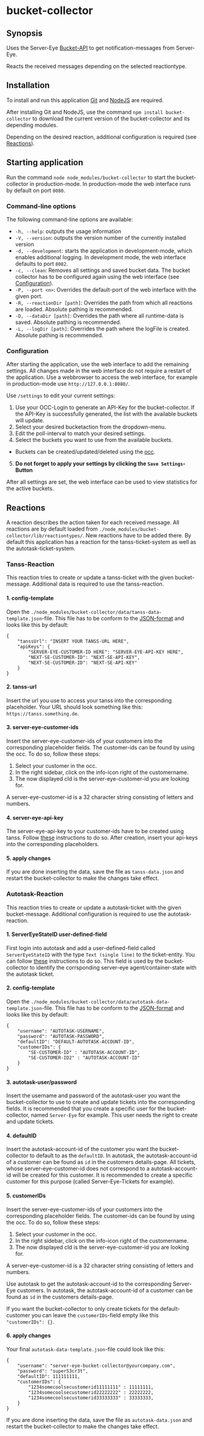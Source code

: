 # bucket-collector

## Synopsis

Uses the Server-Eye [Bucket-API](https://api.server-eye.de/docs/1/#/customer/get_bucket_empty) to get notification-messages from Server-Eye.

Reacts the received messages depending on the selected reactiontype.

## Installation

To install and run this application [Git](https://git-scm.com/) and [NodeJS](https://nodejs.org/) are required.

After installing Git and NodeJS, use the command `npm install bucket-collector` to download the current version of the bucket-collector and its depending modules.

Depending on the desired reaction, additional configuration is required (see [Reactions](#reactions)).

## Starting application

Run the command `node node_modules/bucket-collector` to start the bucket-collector in production-mode. In production-mode the web interface runs by default on port `8080`.

### Command-line options

The following command-line options are available:

* `-h, --help`: outputs the usage information
* `-V, --version`:  outputs the version number of the currently installed version
* `-d, --development`: starts the application in development-mode, which enables additional logging. In development mode, the web interface defaults to port `8082`.
* `-c, --clean`: Removes all settings and saved bucket data. The bucket collector has to be configured again using the web interface (see [Configuration](#configuration)).
* `-P, --port <n>`: Overrides the default-port of the web interface with the given port.
* `-R, --reactionDir [path]`: Overrides the path from which all reactions are loaded. Absolute pathing is recommended.
* `-D, --dataDir [path]`: Overrides the path where all runtime-data is saved. Absolute pathing is recommended.
* `-L, --logDir [path]`: Overrides the path where the logFile is created. Absolute pathing is recommended.

### Configuration

After starting the application, use the web interface to add the remaining settings. All changes made in the web interface do not require a restart of the application.
Use a webbrowser to access the web interface, for example in production-mode use `http://127.0.0.1:8080/`.

Use `/settings` to edit your current settings:

1. Use your OCC-Login to generate an API-Key for the bucket-collector. If the API-Key is successfully generated, the list with the available buckets will update.
2. Select your desired bucketaction from the dropdown-menu.
3. Edit the poll-interval to match your desired settings.
4. Select the buckets you want to use from the available buckets.
  * Buckets can be created/updated/deleted using the [occ](https://occ.server-eye.de/).
5. **Do not forget to apply your settings by clicking the `Save Settings`-Button**

After all settings are set, the web interface can be used to view statistics for the active buckets.

## Reactions

A reaction describes the action taken for each received message.
All reactions are by default loaded from `./node_modules/bucket-collector/lib/reactiontypes/`. New reactions have to be added there.
By default this application has a reaction for the tanss-ticket-system as well as the autotask-ticket-system.


### Tanss-Reaction

This reaction tries to create or update a tanss-ticket with the given bucket-message.
Additional data is required to use the tanss-reaction.

#### 1. config-template

Open the `./node_modules/bucket-collector/data/tanss-data-template.json`-file.
This file has to be conform to the [JSON-format](http://json.org/) and looks like this by default:
```
{
    "tanssUrl": "INSERT YOUR TANSS-URL HERE",
    "apiKeys": {
        "SERVER-EYE-CUSTOMER-ID HERE": "SERVER-EYE-API-KEY HERE",
        "NEXT-SE-CUSTOMER-ID": "NEXT-SE-API-KEY",
        "NEXT-SE-CUSTOMER-ID": "NEXT-SE-API-KEY"
    }
}
```

#### 2. tanss-url

Insert the url you use to access your tanss into the corresponding placeholder. Your URL should look something like this: `https://tanss.something.de`.

#### 3. server-eye-customer-ids

Insert the server-eye-customer-ids of your customers into the corresponding placeholder fields. The customer-ids can be found by using the occ. To do so, follow these steps:

1. Select your customer in the occ.
2. In the right sidebar, click on the info-icon right of the customername.
3. The now displayed cId is the server-eye-customer-id you are looking for.

A server-eye-customer-id is a 32 character string consisting of letters and numbers. 

#### 4. server-eye-api-key

The server-eye-api-key to your customer-ids have to be created using tanss. Follow [these](https://s3-eu-west-1.amazonaws.com/uploads-eu.hipchat.com/43388/291062/5T7O0lo4NYPMK5J/FAQ_Tanssanbindung_neues_OCC.pdf) instructions to do so.
After creation, insert your api-keys into the corresponding placeholders.

#### 5. apply changes

If you are done inserting the data, save the file as `tanss-data.json` and restart the bucket-collector to make the changes take effect.


### Autotask-Reaction

This reaction tries to create or update a autotask-ticket with the given bucket-message.
Additional configuration is required to use the autotask-reaction.

#### 1. ServerEyeStateID user-defined-field

First login into autotask and add a user-defined-field called `ServerEyeStateID` with the type `Text (single line)` to the ticket-entity. You can follow [these](https://support.netserve365.com/help/Content/AdminSetup/SiteSetup/UDFadd.htm) instructions to do so. This field is used by the bucket-collector to identify the corrsponding server-eye agent/container-state with the autotask ticket.

#### 2. config-template

Open the `./node_modules/bucket-collector/data/autotask-data-template.json`-file. 
This file has to be conform to the [JSON-format](http://json.org/) and looks like this by default:
```
{
    "username": "AUTOTASK-USERNAME",
    "password": "AUTOTASK-PASSWORD",
    "defaultID": "DEFAULT-AUTOTASK-ACCOUNT-ID",
    "customerIDs": {
        "SE-CUSTOMER-ID" : "AUTOTASK-ACCOUNT-ID",
        "SE-CUSTOMER-ID2" : "AUTOTASK-ACCOUNT-ID"
    }
}
```

#### 3. autotask-user/password

Insert the username and password of the autotask-user you want the bucket-collector to use to create and update tickets into the corresponding fields.
It is recommended that you create a specific user for the bucket-collector, named `Server-Eye` for example. This user needs the right to create and update tickets.

#### 4. defaultID

Insert the autotask-account-id of the customer you want the bucket-collector to default to as the `defaultID`.
In autotask, the autotask-account-id of a customer can be found as `id` in the customers details-page.
All tickets, whose server-eye-customer-id does not correspond to a autotask-account-id will be created for this customer. It is recommended to create a specific customer for this purpose (called Server-Eye-Tickets for example).

#### 5. customerIDs

Insert the server-eye-customer-ids of your customers into the corresponding placeholder fields. The customer-ids can be found by using the occ. To do so, follow these steps:

1. Select your customer in the occ.
2. In the right sidebar, click on the info-icon right of the customername.
3. The now displayed cId is the server-eye-customer-id you are looking for.

A server-eye-customer-id is a 32 character string consisting of letters and numbers.

Use autotask to get the autotask-account-id to the corresponding Server-Eye customers.
In autotask, the autotask-account-id of a customer can be found as `id` in the customers details-page.

If you want the bucket-collector to only create tickets for the default-customer you can leave the `customerIDs`-field empty like this `"customerIDs": {}`.

#### 6. apply changes

Your final `autotask-data-template.json`-file could look like this:
```
{
    "username": "server-eye-bucket-collector@yourcompany.com",
    "password": "superS3cr3t",
    "defaultID": 111111111,
    "customerIDs": {
        "1234somecoolsecustomerid11111111" : 11111111,
        "1234somecoolsecustomerid22222222" : 22222222,
        "1234somecoolsecustomerid33333333" : 33333333,
    }
}
```

If you are done inserting the data, save the file as `autotask-data.json` and restart the bucket-collector to make the changes take effect.